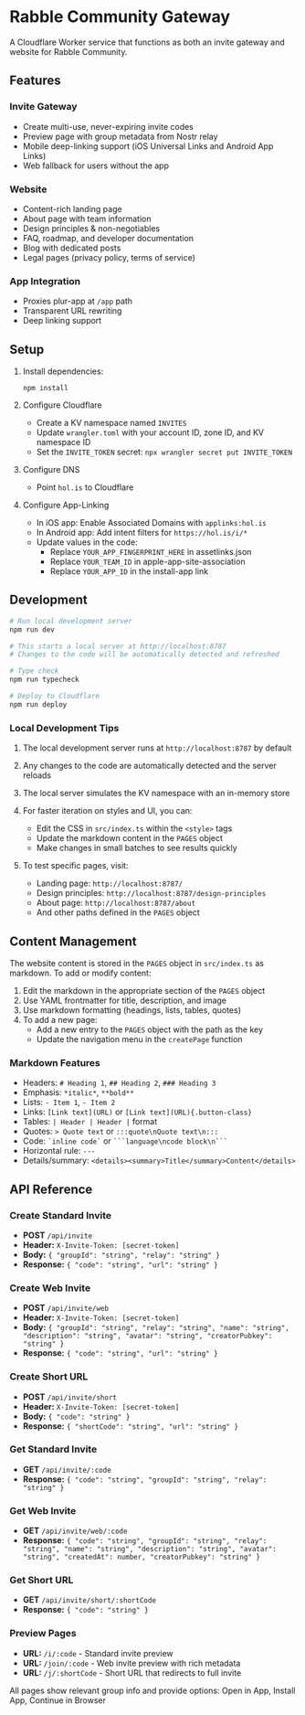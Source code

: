 # Rabble Community Gateway

A Cloudflare Worker service that functions as both an invite gateway and website for Rabble Community.

## Features

### Invite Gateway
- Create multi-use, never-expiring invite codes
- Preview page with group metadata from Nostr relay
- Mobile deep-linking support (iOS Universal Links and Android App Links)
- Web fallback for users without the app

### Website
- Content-rich landing page
- About page with team information
- Design principles & non-negotiables
- FAQ, roadmap, and developer documentation
- Blog with dedicated posts
- Legal pages (privacy policy, terms of service)

### App Integration
- Proxies plur-app at `/app` path
- Transparent URL rewriting
- Deep linking support

## Setup

1. Install dependencies:
   ```
   npm install
   ```

2. Configure Cloudflare
   - Create a KV namespace named `INVITES`
   - Update `wrangler.toml` with your account ID, zone ID, and KV namespace ID
   - Set the `INVITE_TOKEN` secret: `npx wrangler secret put INVITE_TOKEN`

3. Configure DNS
   - Point `hol.is` to Cloudflare

4. Configure App-Linking
   - In iOS app: Enable Associated Domains with `applinks:hol.is`
   - In Android app: Add intent filters for `https://hol.is/i/*`
   - Update values in the code:
     - Replace `YOUR_APP_FINGERPRINT_HERE` in assetlinks.json
     - Replace `YOUR_TEAM_ID` in apple-app-site-association
     - Replace `YOUR_APP_ID` in the install-app link

## Development

```bash
# Run local development server
npm run dev

# This starts a local server at http://localhost:8787
# Changes to the code will be automatically detected and refreshed

# Type check
npm run typecheck

# Deploy to Cloudflare
npm run deploy
```

### Local Development Tips

1. The local development server runs at `http://localhost:8787` by default
2. Any changes to the code are automatically detected and the server reloads
3. The local server simulates the KV namespace with an in-memory store
4. For faster iteration on styles and UI, you can:
   - Edit the CSS in `src/index.ts` within the `<style>` tags
   - Update the markdown content in the `PAGES` object
   - Make changes in small batches to see results quickly

5. To test specific pages, visit:
   - Landing page: `http://localhost:8787/`
   - Design principles: `http://localhost:8787/design-principles`
   - About page: `http://localhost:8787/about`
   - And other paths defined in the `PAGES` object

## Content Management

The website content is stored in the `PAGES` object in `src/index.ts` as markdown. To add or modify content:

1. Edit the markdown in the appropriate section of the `PAGES` object
2. Use YAML frontmatter for title, description, and image
3. Use markdown formatting (headings, lists, tables, quotes)
4. To add a new page:
   - Add a new entry to the `PAGES` object with the path as the key
   - Update the navigation menu in the `createPage` function

### Markdown Features

- Headers: `# Heading 1`, `## Heading 2`, `### Heading 3`
- Emphasis: `*italic*`, `**bold**`
- Lists: `- Item 1`, `- Item 2`
- Links: `[Link text](URL)` or `[Link text](URL){.button-class}`
- Tables: `| Header | Header |` format
- Quotes: `> Quote text` or `:::quote\nQuote text\n:::`
- Code: `` `inline code` `` or ` ```language\ncode block\n``` `
- Horizontal rule: `---`
- Details/summary: `<details><summary>Title</summary>Content</details>`

## API Reference

### Create Standard Invite
- **POST** `/api/invite`
- **Header:** `X-Invite-Token: [secret-token]`
- **Body:** `{ "groupId": "string", "relay": "string" }`
- **Response:** `{ "code": "string", "url": "string" }`

### Create Web Invite
- **POST** `/api/invite/web`
- **Header:** `X-Invite-Token: [secret-token]`
- **Body:** `{ "groupId": "string", "relay": "string", "name": "string", "description": "string", "avatar": "string", "creatorPubkey": "string" }`
- **Response:** `{ "code": "string", "url": "string" }`

### Create Short URL
- **POST** `/api/invite/short`
- **Header:** `X-Invite-Token: [secret-token]`
- **Body:** `{ "code": "string" }`
- **Response:** `{ "shortCode": "string", "url": "string" }`

### Get Standard Invite
- **GET** `/api/invite/:code`
- **Response:** `{ "code": "string", "groupId": "string", "relay": "string" }`

### Get Web Invite
- **GET** `/api/invite/web/:code`
- **Response:** `{ "code": "string", "groupId": "string", "relay": "string", "name": "string", "description": "string", "avatar": "string", "createdAt": number, "creatorPubkey": "string" }`

### Get Short URL
- **GET** `/api/invite/short/:shortCode`
- **Response:** `{ "code": "string" }`

### Preview Pages
- **URL:** `/i/:code` - Standard invite preview
- **URL:** `/join/:code` - Web invite preview with rich metadata
- **URL:** `/j/:shortCode` - Short URL that redirects to full invite

All pages show relevant group info and provide options: Open in App, Install App, Continue in Browser